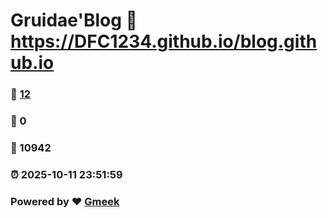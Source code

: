 # Gruidae'Blog :link: https://DFC1234.github.io/blog.github.io 
### :page_facing_up: [12](https://DFC1234.github.io/blog.github.io/tag.html) 
### :speech_balloon: 0 
### :hibiscus: 10942 
### :alarm_clock: 2025-10-11 23:51:59 
### Powered by :heart: [Gmeek](https://github.com/Meekdai/Gmeek)
